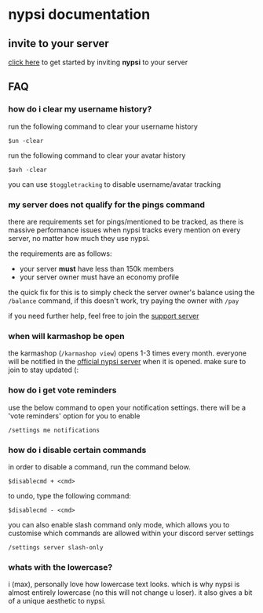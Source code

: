 # nypsi documentation

## invite to your server

<a href="http://invite.nypsi.xyz" target="_blank">click here</a> to get started by inviting **nypsi** to your server

## FAQ

### how do i clear my username history?

run the following command to clear your username history

```
$un -clear
```

run the following command to clear your avatar history

```
$avh -clear
```

you can use `$toggletracking` to disable username/avatar tracking

### my server does not qualify for the pings command

there are requirements set for pings/mentioned to be tracked, as there is massive performance issues when nypsi tracks every
mention on every server, no matter how much they use nypsi.<br />

the requirements are as follows:

-   your server **must** have less than 150k members
-   your server owner must have an economy profile

the quick fix for this is to simply check the server owner's balance using the `/balance` command, if this doesn't work, try
paying the owner with `/pay`

if you need further help, feel free to join the [support server](https://discord.gg/hJTDNST)

### when will karmashop be open

the karmashop (`/karmashop view`) opens 1-3 times every month. everyone will be notified in the
[official nypsi server](http://discord.nypsi.xyz) when it is opened. make sure to join to stay updated (:

### how do i get vote reminders

use the below command to open your notification settings. there will be a 'vote reminders' option for you to enable

```
/settings me notifications
```

### how do i disable certain commands

in order to disable a command, run the command below.

```
$disablecmd + <cmd>
```

to undo, type the following command:

```
$disablecmd - <cmd>
```

you can also enable slash command only mode, which allows you to customise which commands are allowed within your discord
server settings

```
/settings server slash-only
```

### whats with the lowercase?

i (max), personally love how lowercase text looks. which is why nypsi is almost entirely lowercase (no this will not change u
loser). it also gives a bit of a unique aesthetic to nypsi.
